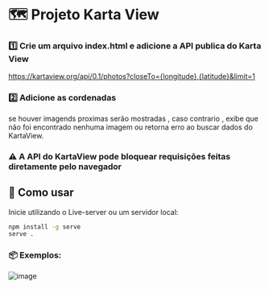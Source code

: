# 🗺️ Projeto Karta View

### 1️⃣  Crie um arquivo index.html e adicione a API publica do Karta View

https://kartaview.org/api/0.1/photos?closeTo={longitude},{latitude}&limit=1


### 2️⃣ Adicione as cordenadas

se houver imagends proximas serão mostradas , caso contrario , exibe que não foi encontrado nenhuma imagem ou retorna erro ao buscar dados do KartaView.

### ⚠️  A API do KartaView pode bloquear requisições feitas diretamente pelo navegador

## 🚀 Como usar 

Inicie utilizando o Live-server ou um servidor local:

```bash
npm install -g serve
serve .
```

### 📦 Exemplos:

![image](https://github.com/user-attachments/assets/e64ab548-e672-407e-b220-252ed790dcfd)

